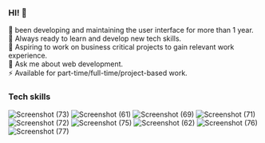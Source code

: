 ### HI! 👋

🔭 been developing and maintaining the user interface for more than 1 year.
<br>
🌱 Always ready to learn and develop new tech skills.
<br>
👯 Aspiring to work on business critical projects to gain relevant work experience.
<br>
💬 Ask me about web development.
<br>
⚡ Available for part-time/full-time/project-based work.
<br>


### Tech skills

![Screenshot (73)](https://user-images.githubusercontent.com/104835999/209979928-f8ac54bc-0419-4e61-bec6-650d6d9723c5.png)
![Screenshot (61)](https://user-images.githubusercontent.com/104835999/209979917-da2d2b00-a05b-4e15-a089-a24aeaa5c79b.png)
![Screenshot (69)](https://user-images.githubusercontent.com/104835999/209979922-c10c5dbe-7c51-44b5-940b-c6f57078b91a.png)
![Screenshot (71)](https://user-images.githubusercontent.com/104835999/209979925-007ad1c1-08d5-499e-b184-fa19a11c8351.png)
![Screenshot (72)](https://user-images.githubusercontent.com/104835999/209979927-c36e9717-23c4-4b7e-9f80-6a68db2359c1.png)
![Screenshot (75)](https://user-images.githubusercontent.com/104835999/209979930-396f3794-96c5-468a-a8c2-452f4352677c.png)
![Screenshot (62)](https://user-images.githubusercontent.com/104835999/209979918-1b855ce2-e67e-4d13-879c-eea3710cab10.png)
![Screenshot (76)](https://user-images.githubusercontent.com/104835999/209979907-7ca720ae-ad5f-49ef-a29c-5feeb7da33d1.png)
![Screenshot (77)](https://user-images.githubusercontent.com/104835999/209979913-d2ad0f8d-ec90-4198-83a8-3dc7bb5728a1.png)



